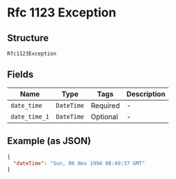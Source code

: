 
# Rfc 1123 Exception

## Structure

`Rfc1123Exception`

## Fields

| Name | Type | Tags | Description |
|  --- | --- | --- | --- |
| `date_time` | `DateTime` | Required | - |
| `date_time_1` | `DateTime` | Optional | - |

## Example (as JSON)

```json
{
  "dateTime": "Sun, 06 Nov 1994 08:49:37 GMT"
}
```

